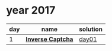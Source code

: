 # year 2017

| day | name | solution |
| --- | --- | --- |
| 1 | **[Inverse Captcha](https://adventofcode.com/2017/day/1)** | [day01](/aoc/src/bin/aoc2017/aoc2017_01.rs) |